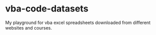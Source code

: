 # vba-code-datasets
My playground for vba excel spreadsheets downloaded from different websites and courses.
